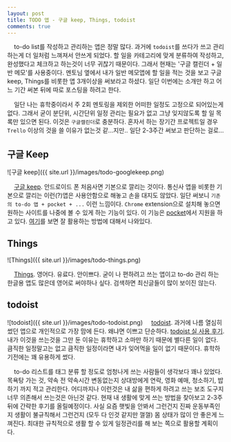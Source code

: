 ```yaml
---
layout: post
title: TODO 앱 - 구글 keep, Things, todoist
comments: true
---
```

&nbsp;&nbsp;&nbsp; to-do list를 작성하고 관리하는 앱은 정말 많다. 과거에 `todoist`를 쓰다가 쓰고 관리하는게 더 일처럼 느껴져서 안쓰게 되었다. 할 일을 카테고리에 맞게 분류하여 작성하고, 완성했다고 체크하고 하는것이 너무 귀찮기 때문이다. 그래서 현재는 '구글 캘린더 + 일반 메모'를 사용중이다. 멘토님 옆에서 내가 일반 메모앱에 할 일을 적는 것을 보고 구글 keep, Things를 비롯한 앱 3개이상을 써보라고 하셨다. 일단 이번에는 소개만 하고 어느 기간 써본 뒤에 따로 포스팅을 하려고 한다.     

&nbsp;&nbsp;&nbsp; 일단 나는 휴학중이라서 주 2회 멘토링을 제외한 어떠한 일정도 고정으로 되어있는게 없다. 그래서 굳이 분단위, 시간단위 일정 관리는 필요가 없고 그냥 잊지않도록 할 일 목록만 있으면 된다. 이것은 `구글캘린더`로 충분하다. 혼자서 하는 장기간 프로젝트일 경우 `Trello` 이상의 것을 쓸 이유가 없는것 같...지만.. 일단 2-3주간 써보고 판단하는 걸로...

## **구글 Keep**
![구글 keep]({{ site.url }}/images/todo-googlekeep.png)

&nbsp;&nbsp;&nbsp; [구글 keep](https://keep.google.com/). 안드로이드 폰 처음사면 기본으로 깔리는 것이다. 통신사 앱을 비롯한 기본으로 깔리는 이런(?)앱은 사용안함으로 해놓고 손을 대지도 않았다. 일단 써보니 `기존의 to-do 앱 + pocket + ...` 이런 느낌이다. `Chrome` extension으로 설치해 놓으면 원하는 사이트를 나중에 볼 수 있게 하는 기능이 있다. 이 기능은 [pocket](https://getpocket.com/)에서 지원을 하고 있다. [여기](http://www.itworld.co.kr/news/96610)를 보면 잘 활용하는 방법에 대해서 나와있다.        

## **Things**
![Things]({{ site.url }}/images/todo-things.png)

&nbsp;&nbsp;&nbsp; [Things](https://culturedcode.com/things/). 영어다. 유료다. 안이쁘다. 굳이 나 편하려고 쓰는 앱이고 to-do 관리 하는 한글용 앱도 많은데 영어로 써야하나 싶다. 검색하면 최신글들이 많이 보이진 않는다.      

## **todoist**
![todoist]({{ site.url }}/images/todo-todoist.png)
&nbsp;&nbsp;&nbsp; [todoist](https://ko.todoist.com/). 과거에 나름 열심히 썼던 앱으로 개인적으로 가장 맘에 든다. 왜냐면 이쁘고 단순하다. [todoist 실 사용 후기](https://blog.todoist.com/ko/2016/01/11/todoist-korea-user-story-4/). 내가 이것을 쓰는것을 그만 둔 이유는 휴학하고 소마만 하기 때문에 별다른 일이 없다. 큼직한 일정말고는 없고 큼직한 일정이라면 내가 잊어먹을 일이 없기 때문이다. 휴학하기전에는 꽤 유용하게 썼다.      


&nbsp;&nbsp;&nbsp; to-do 리스트를 태그 분류 할 정도로 엄청나게 쓰는 사람들이 생각보다 꽤나 있었다. 목욕탕 가는 것, 약속 전 약속시간 변동없는지 상대방에게 연락, 영화 예매, 청소하기, 밥하기 까지 적고 관리한다. 어디까지나 이런것은 내 삶을 편하게 하려고 쓰는 보조 도구지 너무 의존해서 쓰는것은 아닌것 같다. 현재 내 생활에 맞게 쓰는 방법을 찾아보고 2-3주 뒤에 간략한 후기를 올릴예정이다. 사실 요즘 햇빛을 안봐서 그런건지 진짜 운동부족인지 생활이 불규칙해서 그런건지 (모두 다 인것 같지만 껄껄) 몸 상태가 많이 안 좋은게 느껴진다. 최대한 규칙적으로 생활 할 수 있게 일정관리를 해 보는 쪽으로 활용할 계획이다.
